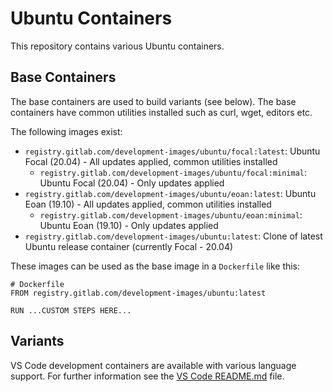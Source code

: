 # Ubuntu Containers

This repository contains various Ubuntu containers.

## Base Containers

The base containers are used to build variants (see below). The base containers have common utilities installed such as curl, wget, editors etc.

The following images exist:

* `registry.gitlab.com/development-images/ubuntu/focal:latest`: Ubuntu Focal (20.04) - All updates applied, common utilities installed
  * `registry.gitlab.com/development-images/ubuntu/focal:minimal`: Ubuntu Focal (20.04) - Only updates applied
* `registry.gitlab.com/development-images/ubuntu/eoan:latest`: Ubuntu Eoan (19.10) - All updates applied, common utilities installed
  * `registry.gitlab.com/development-images/ubuntu/eoan:minimal`: Ubuntu Eoan (19.10) - Only updates applied
* `registry.gitlab.com/development-images/ubuntu:latest`: Clone of latest Ubuntu release container (currently Focal - 20.04)

These images can be used as the base image in a `Dockerfile` like this:

```
# Dockerfile
FROM registry.gitlab.com/development-images/ubuntu:latest

RUN ...CUSTOM STEPS HERE...
```

## Variants

VS Code development containers are available with various language support. For further information see the [VS Code README.md](/vscode/README.md) file.
